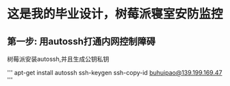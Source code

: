 # 这是我的毕业设计，树莓派寝室安防监控
## 第一步: 用autossh打通内网控制障碍

树莓派安装autossh,并且生成公钥私钥

'''
apt-get install autossh
ssh-keygen
ssh-copy-id buhuipao@139.199.169.47
'''
